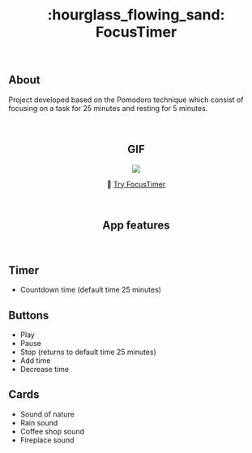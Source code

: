 <div align="center">
  <h1>:hourglass_flowing_sand: FocusTimer</h1>
</div>

<br>

## About

Project developed based on the Pomodoro technique which consist of focusing on a task for 25 minutes and resting for 5 minutes.

<br>

<div align="center">
  <h2>GIF</h2>
  <img src="https://user-images.githubusercontent.com/73083955/180661109-859b4da9-f56e-4f31-b730-f32db918c5e4.gif" />

  :link: [Try FocusTimer]()
</div>

<br>

<div align="center">
  <h2>App features</h2>
</div>

<br>

## Timer

- Countdown time (default time 25 minutes)

## Buttons

- Play
- Pause
- Stop (returns to default time 25 minutes)
- Add time
- Decrease time

## Cards

- Sound of nature
- Rain sound
- Coffee shop sound
- Fireplace sound
